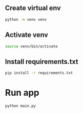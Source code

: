 
## Create virtual env
```bash
python -m venv venv
```
## Activate venv
```bash
source venv/bin/activate
```
## Install requirements.txt
```bash
pip install -r requirements.txt
```
# Run app
```bash
python main.py
```
